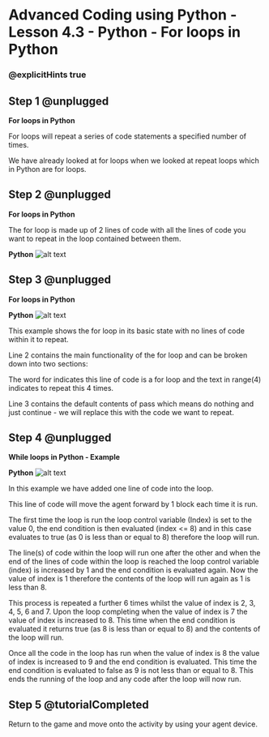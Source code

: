 # Advanced Coding using Python - Lesson 4.3 - Python - For loops in Python

### @explicitHints true

## Step 1 @unplugged
**For loops in Python**

For loops will repeat a series of code statements a specified number of times.

We have already looked at for loops when we looked at repeat loops which in Python are for loops.

## Step 2 @unplugged
**For loops in Python**

The for loop is made up of 2 lines of code with all the lines of code you want to repeat in the loop contained between them.

**Python**
![alt text](https://advancedpyv3.codingcredentials.com/Lesson4/4.3/images/1.jpg?raw=true "Python")

## Step 3 @unplugged
**For loops in Python**

**Python**
![alt text](https://advancedpyv3.codingcredentials.com/Lesson4/4.3/images/2.jpg?raw=true "Python")

This example shows the for loop in its basic state with no lines of code within it to repeat.

Line 2 contains the main functionality of the for loop and can be broken down into two sections:

The word for indicates this line of code is a for loop and the text in range(4) indicates to repeat this 4 times.

Line 3 contains the default contents of pass which means do nothing and just continue - we will replace this with the code we want to repeat.

## Step 4 @unplugged
**While loops in Python - Example**

**Python**
![alt text](https://advancedpyv3.codingcredentials.com/Lesson4/4.3/images/3.jpg?raw=true "Python")


In this example we have added one line of code into the loop.

This line of code will move the agent forward by 1 block each time it is run.

The first time the loop is run the loop control variable (Index) is set to the value 0, the end condition is then evaluated (index <= 8) and in this case evaluates to true (as 0 is less than or equal to 8) therefore the loop will run.

The line(s) of code within the loop will run one after the other and when the end of the lines of code within the loop is reached the loop control variable (index) is increased by 1 and the end condition is evaluated again. Now the value of index is 1 therefore the contents of the loop will run again as 1 is less than 8.

This process is repeated a further 6 times whilst the value of index is 2, 3, 4, 5, 6 and 7. Upon the loop completing when the value of index is 7 the value of index is increased to 8. This time when the end condition is evaluated it returns true (as 8 is less than or equal to 8) and the contents of the loop will run.

Once all the code in the loop has run when the value of index is 8 the value of index is increased to 9 and the end condition is evaluated. This time the end condition is evaluated to false as 9 is not less than or equal to 8. This ends the running of the loop and any code after the loop will now run.

## Step 5 @tutorialCompleted
Return to the game and move onto the activity by using your agent device. 